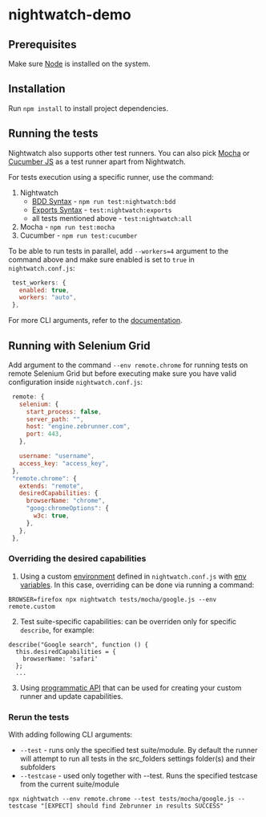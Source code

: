 # nightwatch-demo

## Prerequisites

Make sure [Node](https://nodejs.org/en/) is installed on the system.

## Installation

Run `npm install` to install project dependencies.

## Running the tests

Nightwatch also supports other test runners. You can also pick [Mocha](https://nightwatchjs.org/guide/writing-tests/using-mocha.html) or [Cucumber JS](https://nightwatchjs.org/guide/writing-tests/using-cucumberjs.html) as a test runner apart from Nightwatch.

For tests execution using a specific runner, use the command:
1. Nightwatch
    - [BDD Syntax](https://nightwatchjs.org/guide/writing-tests/test-syntax-bdd.html) - `npm run test:nightwatch:bdd`
    - [Exports Syntax](https://nightwatchjs.org/guide/writing-tests/test-syntax-exports.html) - `test:nightwatch:exports`
    - all tests mentioned above - `test:nightwatch:all`
2. Mocha - `npm run test:mocha`
3. Cucumber - `npm run test:cucumber`

To be able to run tests in parallel, add `--workers=4` argument to the command above and make sure enabled is set to `true` in `nightwatch.conf.js`:

   ```js
    test_workers: {
      enabled: true,
      workers: "auto",
    },
   ```

For more CLI arguments, refer to the [documentation](https://nightwatchjs.org/guide/running-tests/using-the-cli-test-runner.html).

## Running with Selenium Grid 

Add argument to the command `--env remote.chrome` for running tests on remote Selenium Grid but before executing make sure you have valid configuration inside `nightwatch.conf.js`:

   ```js
    remote: {
      selenium: {
        start_process: false,
        server_path: "",
        host: "engine.zebrunner.com",
        port: 443,
      },

      username: "username",
      access_key: "access_key",
    },
    "remote.chrome": {
      extends: "remote",
      desiredCapabilities: {
        browserName: "chrome",
        "goog:chromeOptions": {
          w3c: true,
        },
      },
    },
   ```

### Overriding the desired capabilities

1. Using a custom [environment](https://nightwatchjs.org/guide/configuration/define-test-environments.html) defined in `nightwatch.conf.js` with [env variables](https://nightwatchjs.org/guide/configuration/using-env-variables-in-your-config.html). In this case, overriding can be done via running a command:

`BROWSER=firefox npx nightwatch tests/mocha/google.js --env remote.custom`

2. Test suite-specific capabilities: can be overriden only for specific `describe`, for example:

```
describe("Google search", function () {
  this.desiredCapabilities = {
    browserName: 'safari'
  };
  ...
```

3. Using [programmatic API](https://nightwatchjs.org/api/programmatic/#programmatic-api) that can be used for creating your custom runner and update capabilities.

### Rerun the tests

With adding following CLI arguments:
- `--test` - runs only the specified test suite/module. By default the runner will attempt to run all tests in the src_folders settings folder(s) and their subfolders
- `--testcase` - used only together with --test. Runs the specified testcase from the current suite/module

`npx nightwatch --env remote.chrome --test tests/mocha/google.js --testcase "[EXPECT] should find Zebrunner in results SUCCESS"`
